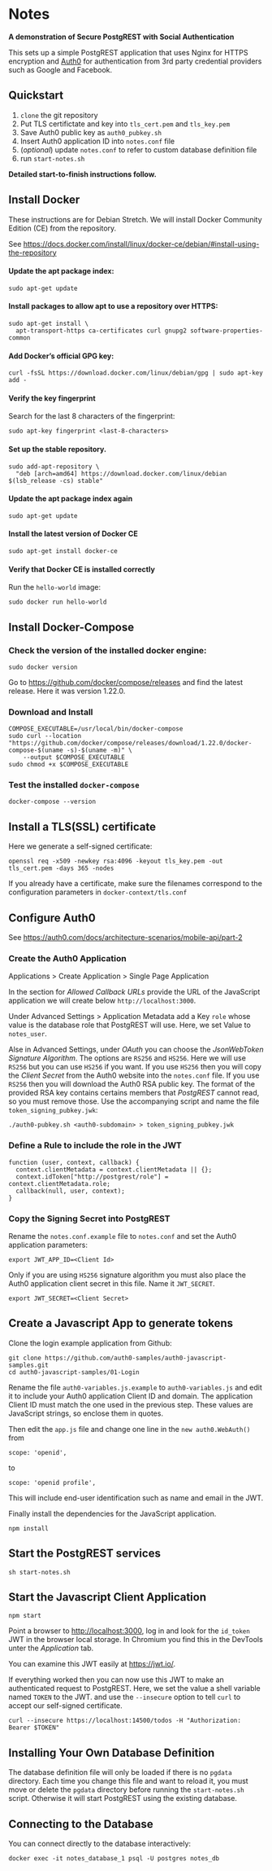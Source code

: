 # Notes

**A demonstration of Secure PostgREST with Social Authentication**

This sets up a simple PostgREST application that uses Nginx for HTTPS encryption and [Auth0](https://auth0.com/)
for authentication from 3rd party credential providers such as Google and Facebook.

## Quickstart

1. `clone` the git repository
2. Put TLS certifictate and key into `tls_cert.pem` and `tls_key.pem`
3. Save Auth0 public key as `auth0_pubkey.sh`
4. Insert Auth0 application ID into `notes.conf` file
5. (_optional_) update `notes.conf` to refer to custom database definition file
6. run `start-notes.sh`

**Detailed start-to-finish instructions follow.**

## Install Docker

These instructions are for Debian Stretch.  We will install Docker Community Edition (CE) from the repository.

See <https://docs.docker.com/install/linux/docker-ce/debian/#install-using-the-repository>

#### Update the apt package index:

    sudo apt-get update

#### Install packages to allow apt to use a repository over HTTPS:

    sudo apt-get install \
      apt-transport-https ca-certificates curl gnupg2 software-properties-common

#### Add Docker’s official GPG key:

    curl -fsSL https://download.docker.com/linux/debian/gpg | sudo apt-key add -

#### Verify the key fingerprint

Search for the last 8 characters of the fingerprint:

    sudo apt-key fingerprint <last-8-characters>

#### Set up the stable repository. 

    sudo add-apt-repository \
      "deb [arch=amd64] https://download.docker.com/linux/debian $(lsb_release -cs) stable"

#### Update the apt package index again

    sudo apt-get update

#### Install the latest version of Docker CE

    sudo apt-get install docker-ce

#### Verify that Docker CE is installed correctly

Run the `hello-world` image:

    sudo docker run hello-world

## Install Docker-Compose

### Check the version of the installed docker engine:

    sudo docker version

Go to https://github.com/docker/compose/releases and find the latest release.  Here it was version 1.22.0.

### Download and Install

    COMPOSE_EXECUTABLE=/usr/local/bin/docker-compose
    sudo curl --location "https://github.com/docker/compose/releases/download/1.22.0/docker-compose-$(uname -s)-$(uname -m)" \
        --output $COMPOSE_EXECUTABLE
    sudo chmod +x $COMPOSE_EXECUTABLE

### Test the installed `docker-compose`

    docker-compose --version

## Install a TLS(SSL) certificate

Here we generate a self-signed certificate:

    openssl req -x509 -newkey rsa:4096 -keyout tls_key.pem -out tls_cert.pem -days 365 -nodes

If you already have a certificate, make sure the filenames correspond to the configuration parameters in
`docker-context/tls.conf`

## Configure Auth0

See <https://auth0.com/docs/architecture-scenarios/mobile-api/part-2>

### Create the Auth0 Application

Applications > Create Application > Single Page Application

In the section for _Allowed Callback URLs_ provide the URL of the JavaScript
application we will create below `http://localhost:3000`.

Under Advanced Settings > Application Metadata add a Key `role` whose value is
the database role that PostgREST will use.  Here, we set Value to `notes_user`.

Alse in Advanced Settings, under _OAuth_ you can choose the _JsonWebToken Signature Algorithm_.
The options are `RS256` and `HS256`.  Here we will use `RS256` but you can use `HS256` if you want.
If you use `HS256` then you will copy the _Client Secret_ from the Auth0 website into the `notes.conf`
file. If you use `RS256` then you will download the Auth0 RSA public key.  The format of the provided
RSA key contains certains members that _PostgREST_ cannot read, so you must remove those.  Use the accompanying
script and name the file `token_signing_pubkey.jwk`:

    ./auth0-pubkey.sh <auth0-subdomain> > token_signing_pubkey.jwk

### Define a Rule to include the role in the JWT

    function (user, context, callback) {
      context.clientMetadata = context.clientMetadata || {};
      context.idToken["http://postgrest/role"] = context.clientMetadata.role;
      callback(null, user, context);
    }

### Copy the Signing Secret into PostgREST

Rename the `notes.conf.example` file to `notes.conf` and set the Auth0 application parameters:

    export JWT_APP_ID=<Client Id>

Only if you are using `HS256` signature algorithm you must also place the Auth0 application
client secret in this file.  Name it `JWT_SECRET`.

    export JWT_SECRET=<Client Secret>

## Create a Javascript App to generate tokens

Clone the login example application from Github:

    git clone https://github.com/auth0-samples/auth0-javascript-samples.git
    cd auth0-javascript-samples/01-Login

Rename the file `auth0-variables.js.example` to `auth0-variables.js` and edit it to include
your Auth0 application Client ID and domain.  The application Client ID must match the one
used in the previous step.  These values are JavaScript strings, so enclose them in quotes.

Then edit the `app.js` file and change one line in the `new auth0.WebAuth()` from

    scope: 'openid',

to

    scope: 'openid profile',

This will include end-user identification such as name and email in the JWT.

Finally install the dependencies for the JavaScript application.

    npm install

## Start the PostgREST services

    sh start-notes.sh

## Start the Javascript Client Application

    npm start

Point a browser to <http://localhost:3000>, log in and look for the `id_token` JWT in the browser local storage.
In Chromium you find this in the DevTools unter the _Application_ tab.

You can examine this JWT easily at <https://jwt.io/>.

If everything worked then you can now use this JWT to make an
authenticated request to PostgREST.  Here, we set the value a shell
variable named `TOKEN` to the JWT. and use the `--insecure` option to
tell `curl` to accept our self-signed certificate.

    curl --insecure https://localhost:14500/todos -H "Authorization: Bearer $TOKEN"

## Installing Your Own Database Definition

The database definition file will only be loaded if there is no `pgdata` directory. Each time you change this
file and want to reload it, you must move or delete the `pgdata` directory before running the
`start-notes.sh` script.  Otherwise it will start PostgREST using the existing database.

## Connecting to the Database

You can connect directly to the database interactively:

    docker exec -it notes_database_1 psql -U postgres notes_db

